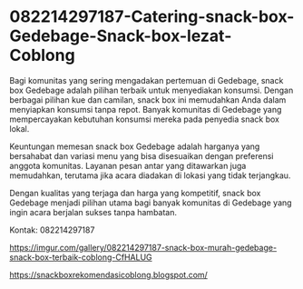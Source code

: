 # 082214297187-Catering-snack-box-Gedebage-Snack-box-lezat-Coblong
Bagi komunitas yang sering mengadakan pertemuan di Gedebage, snack box Gedebage adalah pilihan terbaik untuk menyediakan konsumsi. Dengan berbagai pilihan kue dan camilan, snack box ini memudahkan Anda dalam menyiapkan konsumsi tanpa repot. Banyak komunitas di Gedebage yang mempercayakan kebutuhan konsumsi mereka pada penyedia snack box lokal.

Keuntungan memesan snack box Gedebage adalah harganya yang bersahabat dan variasi menu yang bisa disesuaikan dengan preferensi anggota komunitas. Layanan pesan antar yang ditawarkan juga memudahkan, terutama jika acara diadakan di lokasi yang tidak terjangkau.

Dengan kualitas yang terjaga dan harga yang kompetitif, snack box Gedebage menjadi pilihan utama bagi banyak komunitas di Gedebage yang ingin acara berjalan sukses tanpa hambatan.

Kontak:
082214297187

https://imgur.com/gallery/082214297187-snack-box-murah-gedebage-snack-box-terbaik-coblong-CfHALUG

https://snackboxrekomendasicoblong.blogspot.com/
